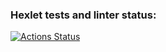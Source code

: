 ### Hexlet tests and linter status:
[![Actions Status](https://github.com/kodenos/python-project-49/workflows/hexlet-check/badge.svg)](https://github.com/kodenos/python-project-49/actions)